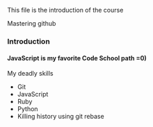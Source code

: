 This file is the introduction of the course

Mastering github


### Introduction

#### JavaScript is my favorite Code School path =0)

My deadly skills
* Git
* JavaScript
* Ruby
* Python
* Killing history using git rebase

